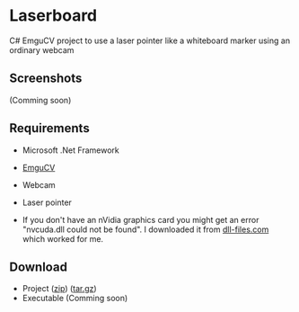 Laserboard
==========

C# EmguCV project to use a laser pointer like a whiteboard marker using an ordinary webcam

Screenshots
-----------
(Comming soon)

Requirements
------------
* Microsoft .Net Framework
* [EmguCV](http://sourceforge.net/projects/emgucv/)
* Webcam
* Laser pointer

* If you don't have an nVidia graphics card you might get an error "nvcuda.dll could not be found".
  I downloaded it from [dll-files.com](http://www.dll-files.com/dllindex/dll-files.shtml?nvcuda) which worked for me.

Download
--------
* Project ([zip](/CaptainBlagbird/Laserboard/zipball/master)) ([tar.gz](/CaptainBlagbird/Laserboard/tarball/master))
* Executable (Comming soon)
